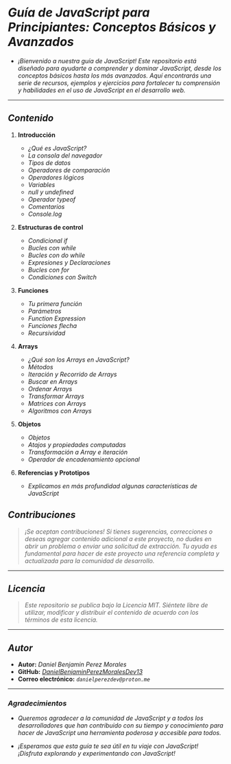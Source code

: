 <!-- Autor: Daniel Benjamin Perez Morales -->
<!-- GitHub: https://github.com/DanielBenjaminPerezMoralesDev13 -->
<!-- Gitlab: https://gitlab.com/DanielBenjaminPerezMoralesDev13 -->
<!-- Correo electrónico: danielperezdev@proton.me -->

# ***Guía de JavaScript para Principiantes: Conceptos Básicos y Avanzados***

- *¡Bienvenido a nuestra guía de JavaScript! Este repositorio está diseñado para ayudarte a comprender y dominar JavaScript, desde los conceptos básicos hasta los más avanzados. Aquí encontrarás una serie de recursos, ejemplos y ejercicios para fortalecer tu comprensión y habilidades en el uso de JavaScript en el desarrollo web.*

---

## ***Contenido***

1. **Introducción**
    - *¿Qué es JavaScript?*
    - *La consola del navegador*
    - *Tipos de datos*
    - *Operadores de comparación*
    - *Operadores lógicos*
    - *Variables*
    - *null y undefined*
    - *Operador typeof*
    - *Comentarios*
    - *Console.log*

2. **Estructuras de control**
    - *Condicional if*
    - *Bucles con while*
    - *Bucles con do while*
    - *Expresiones y Declaraciones*
    - *Bucles con for*
    - *Condiciones con Switch*

3. **Funciones**
    - *Tu primera función*
    - *Parámetros*
    - *Function Expression*
    - *Funciones flecha*
    - *Recursividad*

4. **Arrays**
    - *¿Qué son los Arrays en JavaScript?*
    - *Métodos*
    - *Iteración y Recorrido de Arrays*
    - *Buscar en Arrays*
    - *Ordenar Arrays*
    - *Transformar Arrays*
    - *Matrices con Arrays*
    - *Algoritmos con Arrays*

5. **Objetos**
    - *Objetos*
    - *Atajos y propiedades computadas*
    - *Transformación a Array e iteración*
    - *Operador de encadenamiento opcional*

6. **Referencias y Prototipos**
    - *Explicamos en más profundidad algunas características de JavaScript*

## ***Contribuciones***

> *¡Se aceptan contribuciones! Si tienes sugerencias, correcciones o deseas agregar contenido adicional a este proyecto, no dudes en abrir un problema o enviar una solicitud de extracción. Tu ayuda es fundamental para hacer de este proyecto una referencia completa y actualizada para la comunidad de desarrollo.*

---

## ***Licencia***

> *Este repositorio se publica bajo la Licencia MIT. Siéntete libre de utilizar, modificar y distribuir el contenido de acuerdo con los términos de esta licencia.*

---

## ***Autor***

- **Autor:** *Daniel Benjamin Perez Morales*
- **GitHub:** *[DanielBenjaminPerezMoralesDev13](https://github.com/DanielBenjaminPerezMoralesDev13 "https://github.com/DanielBenjaminPerezMoralesDev13")*
- **Correo electrónico:** *`danielperezdev@proton.me`*

---

### ***Agradecimientos***

- *Queremos agradecer a la comunidad de JavaScript y a todos los desarrolladores que han contribuido con su tiempo y conocimiento para hacer de JavaScript una herramienta poderosa y accesible para todos.*

- *¡Esperamos que esta guía te sea útil en tu viaje con JavaScript! ¡Disfruta explorando y experimentando con JavaScript!*
